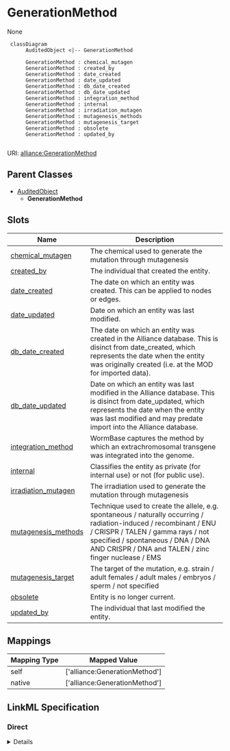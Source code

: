 # GenerationMethod

None


```mermaid
 classDiagram
      AuditedObject <|-- GenerationMethod
      
      GenerationMethod : chemical_mutagen
      GenerationMethod : created_by
      GenerationMethod : date_created
      GenerationMethod : date_updated
      GenerationMethod : db_date_created
      GenerationMethod : db_date_updated
      GenerationMethod : integration_method
      GenerationMethod : internal
      GenerationMethod : irradiation_mutagen
      GenerationMethod : mutagenesis_methods
      GenerationMethod : mutagenesis_target
      GenerationMethod : obsolete
      GenerationMethod : updated_by
      

```



URI: [alliance:GenerationMethod](http://alliancegenome.org/GenerationMethod)


## Parent Classes

* [AuditedObject](AuditedObject.md)
    * **GenerationMethod**




<!-- no inheritance hierarchy -->


## Slots

| Name | Description  |
| ---  | ---  |
| [chemical_mutagen](chemical_mutagen.md) | The chemical used to generate the mutation through mutagenesis |
| [created_by](created_by.md) | The individual that created the entity. |
| [date_created](date_created.md) | The date on which an entity was created. This can be applied to nodes or edges. |
| [date_updated](date_updated.md) | Date on which an entity was last modified. |
| [db_date_created](db_date_created.md) | The date on which an entity was created in the Alliance database.  This is disinct from date_created, which represents the date when the entity was originally created (i.e. at the MOD for imported data). |
| [db_date_updated](db_date_updated.md) | Date on which an entity was last modified in the Alliance database.  This is disinct from date_updated, which represents the date when the entity was last modified and may predate import into the Alliance database. |
| [integration_method](integration_method.md) | WormBase captures the method by which an extrachromosomal transgene was integrated into the genome. |
| [internal](internal.md) | Classifies the entity as private (for internal use) or not (for public use). |
| [irradiation_mutagen](irradiation_mutagen.md) | The irradiation used to generate the mutation through mutagenesis |
| [mutagenesis_methods](mutagenesis_methods.md) | Technique used to create the allele, e.g. spontaneous / naturally occurring / radiation-induced / recombinant / ENU / CRISPR / TALEN / gamma rays / not specified / spontaneous / DNA / DNA AND CRISPR / DNA and TALEN / zinc finger nuclease / EMS |
| [mutagenesis_target](mutagenesis_target.md) | The target of the mutation, e.g. strain / adult females / adult males / embryos / sperm / not specified |
| [obsolete](obsolete.md) | Entity is no longer current. |
| [updated_by](updated_by.md) | The individual that last modified the entity. |


## Mappings

| Mapping Type | Mapped Value |
| ---  | ---  |
| self | ['alliance:GenerationMethod'] |
| native | ['alliance:GenerationMethod'] |




## LinkML Specification

<!-- TODO: investigate https://stackoverflow.com/questions/37606292/how-to-create-tabbed-code-blocks-in-mkdocs-or-sphinx -->

### Direct

<details>
```yaml
name: GenerationMethod
from_schema: https://github.com/alliance-genome/agr_curation_schema/src/schema/allele
is_a: AuditedObject
slots:
- mutagenesis_methods
- mutagenesis_target
- integration_method
- chemical_mutagen
- irradiation_mutagen

```
</details>

### Induced

<details>
```yaml
name: GenerationMethod
from_schema: https://github.com/alliance-genome/agr_curation_schema/src/schema/allele
is_a: AuditedObject
attributes:
  mutagenesis_methods:
    name: mutagenesis_methods
    description: Technique used to create the allele, e.g. spontaneous / naturally
      occurring / radiation-induced / recombinant / ENU / CRISPR / TALEN / gamma rays
      / not specified / spontaneous / DNA / DNA AND CRISPR / DNA and TALEN / zinc
      finger nuclease / EMS
    from_schema: https://github.com/alliance-genome/agr_curation_schema/src/schema/allele
    multivalued: true
    alias: mutagenesis_methods
    owner: GenerationMethod
    domain_of:
    - GenerationMethod
    range: VocabularyTerm
  mutagenesis_target:
    name: mutagenesis_target
    description: The target of the mutation, e.g. strain / adult females / adult males
      / embryos / sperm / not specified
    from_schema: https://github.com/alliance-genome/agr_curation_schema/src/schema/allele
    aliases:
    - mutagee
    alias: mutagenesis_target
    owner: GenerationMethod
    domain_of:
    - GenerationMethod
    - GenerationMethodDTO
    range: string
  integration_method:
    name: integration_method
    description: WormBase captures the method by which an extrachromosomal transgene
      was integrated into the genome.
    from_schema: https://github.com/alliance-genome/agr_curation_schema/src/schema/allele
    domain: GenerationMethod
    multivalued: false
    alias: integration_method
    owner: GenerationMethod
    domain_of:
    - GenerationMethod
    range: VocabularyTerm
  chemical_mutagen:
    name: chemical_mutagen
    description: The chemical used to generate the mutation through mutagenesis
    from_schema: https://github.com/alliance-genome/agr_curation_schema/src/schema/allele
    domain: GenerationMethod
    alias: chemical_mutagen
    owner: GenerationMethod
    domain_of:
    - GenerationMethod
    range: VocabularyTerm
  irradiation_mutagen:
    name: irradiation_mutagen
    description: The irradiation used to generate the mutation through mutagenesis
    from_schema: https://github.com/alliance-genome/agr_curation_schema/src/schema/allele
    domain: GenerationMethod
    alias: irradiation_mutagen
    owner: GenerationMethod
    domain_of:
    - GenerationMethod
    range: VocabularyTerm
  created_by:
    name: created_by
    description: The individual that created the entity.
    from_schema: https://github.com/alliance-genome/agr_curation_schema/core.yaml
    domain: AuditedObject
    multivalued: false
    alias: created_by
    owner: GenerationMethod
    domain_of:
    - AuditedObject
    range: Person
  date_created:
    name: date_created
    description: The date on which an entity was created. This can be applied to nodes
      or edges.
    from_schema: https://github.com/alliance-genome/agr_curation_schema/core.yaml
    aliases:
    - creation_date
    exact_mappings:
    - dct:createdOn
    - WIKIDATA_PROPERTY:P577
    alias: date_created
    owner: GenerationMethod
    domain_of:
    - AuditedObject
    - AuditedObjectDTO
    range: datetime
  updated_by:
    name: updated_by
    description: The individual that last modified the entity.
    from_schema: https://github.com/alliance-genome/agr_curation_schema/core.yaml
    domain: AuditedObject
    multivalued: false
    alias: updated_by
    owner: GenerationMethod
    domain_of:
    - AuditedObject
    range: Person
  date_updated:
    name: date_updated
    description: Date on which an entity was last modified.
    from_schema: https://github.com/alliance-genome/agr_curation_schema/core.yaml
    aliases:
    - date_last_modified
    alias: date_updated
    owner: GenerationMethod
    domain_of:
    - AuditedObject
    - AuditedObjectDTO
    range: datetime
  db_date_created:
    name: db_date_created
    description: The date on which an entity was created in the Alliance database.  This
      is disinct from date_created, which represents the date when the entity was
      originally created (i.e. at the MOD for imported data).
    from_schema: https://github.com/alliance-genome/agr_curation_schema/core.yaml
    alias: db_date_created
    owner: GenerationMethod
    domain_of:
    - AuditedObject
    - AuditedObjectDTO
    range: datetime
  db_date_updated:
    name: db_date_updated
    description: Date on which an entity was last modified in the Alliance database.  This
      is disinct from date_updated, which represents the date when the entity was
      last modified and may predate import into the Alliance database.
    from_schema: https://github.com/alliance-genome/agr_curation_schema/core.yaml
    alias: db_date_updated
    owner: GenerationMethod
    domain_of:
    - AuditedObject
    - AuditedObjectDTO
    range: datetime
  internal:
    name: internal
    description: Classifies the entity as private (for internal use) or not (for public
      use).
    notes:
    - Default value is true.
    from_schema: https://github.com/alliance-genome/agr_curation_schema/core.yaml
    alias: internal
    owner: GenerationMethod
    domain_of:
    - AuditedObject
    - AuditedObjectDTO
    range: boolean
    required: true
  obsolete:
    name: obsolete
    description: Entity is no longer current.
    notes:
    - Obsolete entities are preserved in the database for posterity but should not
      be publicly displayed.
    from_schema: https://github.com/alliance-genome/agr_curation_schema/core.yaml
    alias: obsolete
    owner: GenerationMethod
    domain_of:
    - AuditedObject
    - AuditedObjectDTO
    range: boolean

```
</details>